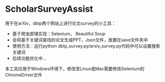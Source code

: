 # ScholarSurveyAssist

用于在arXiv，dblp两个网站上进行论文survey的小工具：
- 基于爬虫原理实现：Selenium， Beautiful Soup
- 会将基于关键词查找的论文生成PPT，Json文件，放置在save文件夹中
- 使用方法：运行python dblp_survey.py/arxiv_survey.py代码中可以设置搜索关键词
- 后续功能优化中...

本工具应用于Windows环境下，修改至Linux或Mac需要修改Selenium的ChromeDriver文件